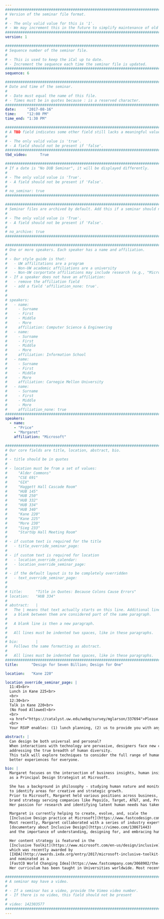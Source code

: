 ```yaml
---
################################################################################
# Version of the seminar file format.
#
# - The only valid value for this is '1'.
# - We may increment this in the future to simplify maintenance of old seminars.
################################################################################
version: 1

################################################################################
# Sequence number of the seminar file.
#
# - This is used to keep the iCal up to date.
# - Increment the sequence each time the seminar file is updated.
################################################################################
sequence: 6

################################################################################
# Date and time of the seminar.
#
# - Date must equal the name of this file.
# - Times must be in quotes because : is a reserved character.
################################################################################
date:     "2017-08-16"
time:     "12:00 PM"
time_end: "1:30 PM"

################################################################################
# A TBD field indicates some other field still lacks a meaningful value.
#
# - The only valid value is 'true'.
# - A field should not be present if 'false'.
################################################################################
tbd_video:      True

################################################################################
# If a date is "No DUB Seminar", it will be displayed differently.
#
# - The only valid value is 'True'.
# - A field should not be present if 'False'.
#
# no_seminar: true
################################################################################

################################################################################
# Seminar files are archived by default. Add this if a seminar should not be.
#
# - The only valid value is 'True'.
# - A field should not be present if 'False'.
#
# no_archive: true
################################################################################

################################################################################
# One or more speakers. Each speaker has a name and affiliation.
#
# - Our style guide is that:
#   - UW affilitations are a program
#   - Non-UW academic affiliations are a university
#   - Non-UW corportate affiliations may include research (e.g., "Microsoft Research")
# - If a speaker does not have an affiliation:
#   - remove the affiliation field
#   - add a field 'affiliation_none: true'.
#
#
# speakers:
#   - name: 
#     - Surname
#     - First
#     - Middle
#     - More
#     affiliation: Computer Science & Engineering 
#   - name: 
#     - Surname
#     - First
#     - Middle
#     - More
#     affiliation: Information School 
#   - name: 
#     - Surname
#     - First
#     - Middle
#     - More
#     affiliation: Carnegie Mellon University 
#   - name:
#     - Surname
#     - First
#     - Middle
#     - More
#     affiliation_none: true
################################################################################
speakers:
  - name:
    - "Price"
    - "Margaret"
    affiliation: "Microsoft"

################################################################################
# Our core fields are title, location, abstract, bio.
#
# - title should be in quotes
#
# - location must be from a set of values:
#     "Alder Commons"
#     "CSE 691"
#     "GIX"
#     "Haggett Hall Cascade Room"
#     "HUB 145"
#     "HUB 250"
#     "HUB 332"
#     "HUB 334"
#     "HUB 340"
#     "Kane 220"
#     "Kane 225"
#     "More 230"
#     "Sieg 233"
#     "StartUp Hall Meeting Room"
#
# - if custom text is required for the title
#   - title_override_seminar_page:
#
# - if custom text is required for location
#   - location_override_calendar:
#   - location_override_seminar_page:
#
# - if the default layout is to be completely overridden
#   - text_override_seminar_page:
#
#
# title:      "Title in Quotes: Because Colons Cause Errors"
# location:   "HUB 334"
#
# abstract:   |
#   The | means that text actually starts on this line. Additional lines without
#   a blank between them are considered part of the same paragraph.
#
#   A blank line is then a new paragraph.
#
#   All lines must be indented two spaces, like in these paragraphs.
#
# bio:        |
#   Follows the same formatting as abstract.
#
#   All lines must be indented two spaces, like in these paragraphs.
################################################################################
title:      "Design for Seven Billion; Design for One"

location:   "Kane 220"

location_override_seminar_page: |
  11:45<br>
  Lunch in Kane 225<br>
  <br>
  12:30<br>
  Talk in Kane 220<br>
  (No Food Allowed)<br>
  <br>
  <a href="https://catalyst.uw.edu/webq/survey/mglarson/337694">Please RSVP Here</a><br>
  <br>
  Your RSVP enables: (1) lunch planning, (2) us to provide you with any necessary parking information.

abstract: |
  Can design be both universal and personal? 
  When interactions with technology are pervasive, designers face new challenges and opportunities in 
  addressing the true breadth of human diversity.
  This talk will explore techniques to consider the full range of human diversity to help us design
  better experiences for everyone.

bio: |
  Margaret focuses on the intersection of business insights, human insights, and design inspiration 
  as a Principal Design Strategist at Microsoft.

  She has a background in philosophy - studying human nature and monitoring the cultural landscape
  to identify areas for creative and strategic growth.
  Prior to Microsoft, Margaret held various positions across business, design, marketing, R&D, and, 
  brand strategy serving companies like PepsiCo, Target, AT&T, and, Procter & Gamble.
  Her passion for research and identifying latent human needs has taken her to over 40 countries.

  Margaret is currently helping to create, evolve, and, scale the
  [Inclusive Design practice at Microsoft](https://www.fastcodesign.com/3054927/microsofts-inspiring-bet-on-a-radical-new-type-of-design-thinking).
  Most recently, Margaret collaborated with a series of industry experts to create a
  [documentary about Inclusive Design](https://vimeo.com/138671443)
  and the importance of understanding, designing for, and embracing human diversity.

  Her content strategy is featured in the
  [Inclusive Toolkit](https://www.microsoft.com/en-us/design/inclusive)
  which was recently awarded by 
  [IXDA](http://awards.ixda.org/entry/2017/microsoft-inclusive-toolkit-2/) 
  and nominated as a 
  [FastCO World Changing Idea](https://www.fastcompany.com/3068902/the-world-changing-ideas-of-2017).
  Her curriculum has been taught in Universities worldwide. Most recently, within RISD, Brown, and, MIT.

################################################################################
# A seminar may have a video.
#
# - If a seminar has a video, provide the Vimeo video number.
# - If there is no video, this field should not be present
#
# video: 142303577
################################################################################
---
```

